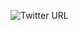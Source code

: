 ![Twitter URL](https://img.shields.io/twitter/url?style=social&url=https%3A%2F%2Ftwitter%2FSinchana_p_03)

